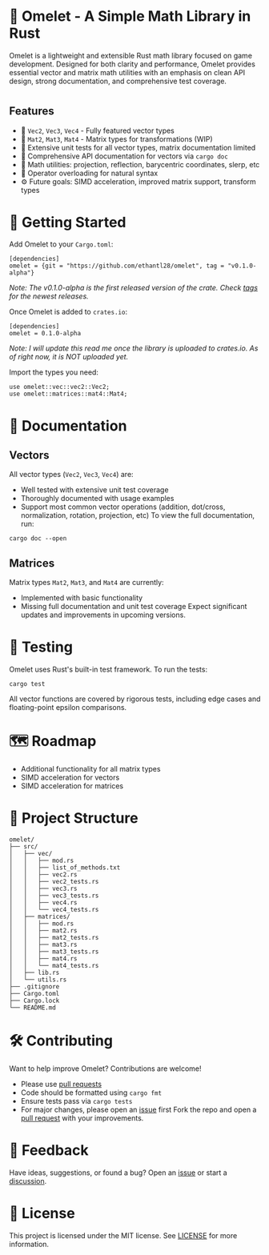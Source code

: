 # 🥚 Omelet - A Simple Math Library in Rust

Omelet is a lightweight and extensible Rust math library focused on game development. Designed for both clarity and performance, Omelet provides essential vector and matrix math utilities with an emphasis on clean API design, strong documentation, and comprehensive test coverage.

# 
## Features
* 🧮 `Vec2`, `Vec3`, `Vec4` - Fully featured vector types
* 🧊 `Mat2`, `Mat3`, `Mat4` - Matrix types for transformations (WIP)
* 📝 Extensive unit tests for all vector types, matrix documentation limited 
* 📃 Comprehensive API documentation for vectors via `cargo doc`
* 📐 Math utilities: projection, reflection, barycentric coordinates, slerp, etc
* 🔄 Operator overloading for natural syntax
* ⚙️ Future goals: SIMD acceleration, improved matrix support, transform types

#

# 🚀 Getting Started
Add Omelet to your `Cargo.toml`:
```
[dependencies]
omelet = {git = "https://github.com/ethantl28/omelet", tag = "v0.1.0-alpha"}
```
*Note: The v0.1.0-alpha is the first released version of the crate. Check [tags](https://github.com/Ethantl28/Omelet/tags) for the newest releases.*

Once Omelet is added to `crates.io`:
```
[dependencies]
omelet = 0.1.0-alpha
```
*Note: I will update this read me once the library is uploaded to crates.io. As of right now, it is NOT uploaded yet.*

Import the types you need:
```
use omelet::vec::vec2::Vec2;
use omelet::matrices::mat4::Mat4;
```

#
# 📃 Documentation
## Vectors
All vector types (`Vec2`, `Vec3`, `Vec4`) are:
* Well tested with extensive unit test coverage
* Thoroughly documented with usage examples
* Support most common vector operations (addition, dot/cross, normalization, rotation, projection, etc)
To view the full documentation, run:
```
cargo doc --open
```
## Matrices
Matrix types `Mat2`, `Mat3`, and `Mat4` are currently:
* Implemented with basic functionality
* Missing full documentation and unit test coverage
Expect significant updates and improvements in upcoming versions. 

#
# 📝 Testing
Omelet uses Rust's built-in test framework. To run the tests:
```
cargo test
```
All vector functions are covered by rigorous tests, including edge cases and floating-point epsilon comparisons.

#
# 🗺️ Roadmap

* Additional functionality for all matrix types
* SIMD acceleration for vectors
* SIMD acceleration for matrices

#
# 📁 Project Structure
```
omelet/
├── src/
│   ├── vec/
│   │   ├── mod.rs
│   │   ├── list_of_methods.txt
│   │   ├── vec2.rs   
│   │   ├── vec2_tests.rs
│   │   ├── vec3.rs
│   │   ├── vec3_tests.rs
│   │   ├── vec4.rs
│   │   └── vec4_tests.rs
│   ├── matrices/
│   │   ├── mod.rs
│   │   ├── mat2.rs   
│   │   ├── mat2_tests.rs
│   │   ├── mat3.rs
│   │   ├── mat3_tests.rs
│   │   ├── mat4.rs
│   │   └── mat4_tests.rs
│   ├── lib.rs
│   └── utils.rs
├── .gitignore
├── Cargo.toml
├── Cargo.lock
└── README.md
```

#
# 🛠️ Contributing
Want to help improve Omelet? Contributions are welcome!
* Please use [pull requests](https://github.com/Ethantl28/Omelet/pulls)
* Code should be formatted using `cargo fmt`
* Ensure tests pass via `cargo tests`
* For major changes, please open an [issue](https://github.com/Ethantl28/Omelet/issues) first
Fork the repo and open a [pull request](https://github.com/Ethantl28/Omelet/pulls) with your improvements.

#
# 💭 Feedback
Have ideas, suggestions, or found a bug? Open an [issue](https://github.com/Ethantl28/Omelet/issues) or start a [discussion](https://github.com/Ethantl28/Omelet/discussions/). 

#
# 📎 License
This project is licensed under the MIT license. See [LICENSE](https://github.com/Ethantl28/Omelet/blob/main/LICENSE) for more information.
